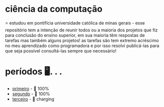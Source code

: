# ciência da computação 
⭐ estudou em pontifícia universidade católica de minas gerais  - esse repositório tem a intenção de reunir todos ou a maioria dos projetos que fiz para conclusão do ensino superior, em sua maioria têm respostas de tarefas mas também alguns projetos! as tarefas são tem extremo acréscimo no meu aprendizado como programadora e por isso resolvi publicá-las para que seja possível consultá-las sempre que necessário!   
## 
# períodos 🖥️. . . 
- [primeiro](https://github.com/scognamiglioo) - 🔋 100% 
- [segundo](https://github.com/scognamiglioo) - 🔋 100% 
- [terceiro](https://github.com/scognamiglioo) - 🔋 charging 

